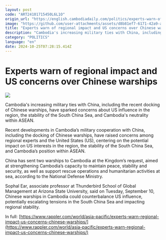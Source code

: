 ```yaml
---
layout: post
code: "ART24101715450L6L1O"
origin_url: "https://english.cambodiadaily.com/politics/experts-warn-of-regional-impact-and-us-concerns-over-chinese-warships-189321/"
image: "https://github.com/user-attachments/assets/d8b81ef7-6171-42a9-a23a-278ed99278e8"
title: "Experts warn of regional impact and US concerns over Chinese warships"
description: "Cambodia's increasing military ties with China, including the recent docking of Chinese warships, have sparked concerns about US influence in the region, the stability of the South China Sea, and Cambodia's neutrality within ASEAN."
category: "POLITICS"
language: "en"
date: 2024-10-25T07:28:15.414Z
---
```


# Experts warn of regional impact and US concerns over Chinese warships

 ![](https://github.com/user-attachments/assets/b38e5b7d-6edf-43c1-952d-247881ba7e3a)

Cambodia's increasing military ties with China, including the recent docking of Chinese warships, have sparked concerns about US influence in the region, the stability of the South China Sea, and Cambodia's neutrality within ASEAN.

Recent developments in Cambodia’s military cooperation with China, including the docking of Chinese warships, have raised concerns among regional experts and the United States (US), centering on the potential impact on US interests in the region, the stability of the South China Sea, and Cambodia’s position within ASEAN.

China has sent two warships to Cambodia at the Kingdom’s request, aimed at strengthening Cambodia’s capacity to maintain peace, stability and security, as well as support rescue operations and humanitarian activities at sea, according to the National Defense Ministry.

Sophal Ear, associate professor at Thunderbird School of Global Management at Arizona State University, said on Tuesday, September 10, Chinese warships in Cambodia could counterbalance US influence, potentially escalating tensions in the South China Sea and impacting regional stability.

In full: [https://www.rappler.com/world/asia-pacific/experts-warn-regional-impact-us-concerns-chinese-warships/](https://www.rappler.com/world/asia-pacific/experts-warn-regional-impact-us-concerns-chinese-warships/)